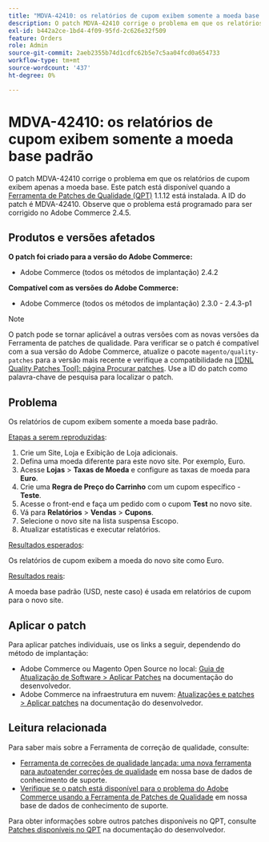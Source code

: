 ```yaml
---
title: "MDVA-42410: os relatórios de cupom exibem somente a moeda base padrão"
description: O patch MDVA-42410 corrige o problema em que os relatórios de cupom exibem apenas a moeda base. Este patch está disponível quando a [Ferramenta de correções de qualidade (QPT)](/help/announcements/adobe-commerce-announcements/magento-quality-patches-released-new-tool-to-self-serve-quality-patches.md) 1.1.12 está instalada. A ID do patch é MDVA-42410. Observe que o problema está programado para ser corrigido no Adobe Commerce 2.4.5.
exl-id: b442a2ce-1bd4-4f09-95fd-2c626e32f509
feature: Orders
role: Admin
source-git-commit: 2aeb2355b74d1cdfc62b5e7c5aa04fcd0a654733
workflow-type: tm+mt
source-wordcount: '437'
ht-degree: 0%

---
```


# MDVA-42410: os relatórios de cupom exibem somente a moeda base padrão

O patch MDVA-42410 corrige o problema em que os relatórios de cupom exibem apenas a moeda base. Este patch está disponível quando a [Ferramenta de Patches de Qualidade (QPT)](/help/announcements/adobe-commerce-announcements/magento-quality-patches-released-new-tool-to-self-serve-quality-patches.md) 1.1.12 está instalada. A ID do patch é MDVA-42410. Observe que o problema está programado para ser corrigido no Adobe Commerce 2.4.5.

## Produtos e versões afetados

**O patch foi criado para a versão do Adobe Commerce:**

* Adobe Commerce (todos os métodos de implantação) 2.4.2

**Compatível com as versões do Adobe Commerce:**

* Adobe Commerce (todos os métodos de implantação) 2.3.0 - 2.4.3-p1

>[!NOTE]
>
>O patch pode se tornar aplicável a outras versões com as novas versões da Ferramenta de patches de qualidade. Para verificar se o patch é compatível com a sua versão do Adobe Commerce, atualize o pacote `magento/quality-patches` para a versão mais recente e verifique a compatibilidade na [[!DNL Quality Patches Tool]: página Procurar patches](https://experienceleague.adobe.com/tools/commerce-quality-patches/index.html). Use a ID do patch como palavra-chave de pesquisa para localizar o patch.

## Problema

Os relatórios de cupom exibem somente a moeda base padrão.

<u>Etapas a serem reproduzidas</u>:

1. Crie um Site, Loja e Exibição de Loja adicionais.
1. Defina uma moeda diferente para este novo site. Por exemplo, Euro.
1. Acesse **Lojas** > **Taxas de Moeda** e configure as taxas de moeda para **Euro**.
1. Crie uma **Regra de Preço do Carrinho** com um cupom específico - **Teste**.
1. Acesse o front-end e faça um pedido com o cupom **Test** no novo site.
1. Vá para **Relatórios** > **Vendas** > **Cupons**.
1. Selecione o novo site na lista suspensa Escopo.
1. Atualizar estatísticas e executar relatórios.

<u>Resultados esperados</u>:

Os relatórios de cupom exibem a moeda do novo site como Euro.

<u>Resultados reais</u>:

A moeda base padrão (USD, neste caso) é usada em relatórios de cupom para o novo site.

## Aplicar o patch

Para aplicar patches individuais, use os links a seguir, dependendo do método de implantação:

* Adobe Commerce ou Magento Open Source no local: [Guia de Atualização de Software > Aplicar Patches](https://experienceleague.adobe.com/en/docs/commerce-operations/tools/quality-patches-tool/usage) na documentação do desenvolvedor.
* Adobe Commerce na infraestrutura em nuvem: [Atualizações e patches > Aplicar patches](https://experienceleague.adobe.com/en/docs/commerce-cloud-service/user-guide/develop/upgrade/apply-patches) na documentação do desenvolvedor.

## Leitura relacionada

Para saber mais sobre a Ferramenta de correção de qualidade, consulte:

* [Ferramenta de correções de qualidade lançada: uma nova ferramenta para autoatender correções de qualidade](/help/announcements/adobe-commerce-announcements/magento-quality-patches-released-new-tool-to-self-serve-quality-patches.md) em nossa base de dados de conhecimento de suporte.
* [Verifique se o patch está disponível para o problema do Adobe Commerce usando a Ferramenta de Patches de Qualidade](/help/support-tools/patches-available-in-qpt-tool/check-patch-for-magento-issue-with-magento-quality-patches.md) em nossa base de dados de conhecimento de suporte.

Para obter informações sobre outros patches disponíveis no QPT, consulte [Patches disponíveis no QPT](https://experienceleague.adobe.com/tools/commerce-quality-patches/index.html) na documentação do desenvolvedor.
